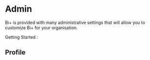  # Admin

Bi+ is provided with many administrative settings that will allow you to customize Bi+ for your organisation.
 
Getting Started :

## Profile

<!--stackedit_data:
eyJoaXN0b3J5IjpbLTMwMDMzOTA5NSw0NjU3NjY4MTYsLTk3ND
Y2MDE4N119
-->